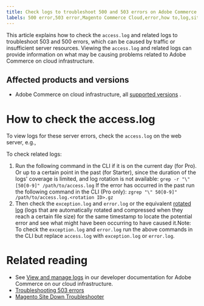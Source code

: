 ```yaml
---
title: Check logs to troubleshoot 500 and 503 errors on Adobe Commerce
labels: 500 error,503 error,Magento Commerce Cloud,error,how to,log,site down,site not loading,Pro,Adobe Commerce,cloud infrastructure
---
```


This article explains how to check the `access.log` and related logs to troubleshoot 503 and 500 errors, which can be caused by traffic or insufficient server resources. Viewing the `access.log` and related logs can provide information on what may be causing problems related to Adobe Commerce on cloud infrastructure.

## Affected products and versions

* Adobe Commerce on cloud infrastructure, all [supported versions](https://magento.com/sites/default/files/magento-software-lifecycle-policy.pdf) .

# How to check the access.log

To view logs for these server errors, check the `access.log` on the web server, e.g., <ip address> <timestamp> <request uri> <response code> <referer url>

To check related logs:

1. Run the following command in the CLI if it is on the current day (for Pro). Or up to a certain point in the past (for Starter), since the duration of the logs' coverage is limited, and log rotation is not available: `grep -r "\" [50[0-9]" /path/to/access.log` If the error has occurred in the past run the following command in the CLI (Pro only): `zgrep "\" 50[0-9]" /path/to/access.log.<rotation ID>.gz`
1. Then check the `exception.log` and `error.log` or the equivalent [rotated log](https://devdocs.magento.com/guides/v2.4/install-gde/install/post-install-config.html#log-rotation) (logs that are automatically rotated and compressed when they reach a certain file size) for the same timestamp to locate the potential error and see what might have been occurring to have caused it.Note: To check the `exception.log` and `error.log` run the above commands in the CLI but replace `access.log` with `exception.log` or `error.log`.

# Related reading

* See [View and manage logs](https://devdocs.magento.com/cloud/project/log-locations.html) in our developer documentation for Adobe Commerce on our cloud infrastructure.
* [Troubleshooting 503 errors](https://support.magento.com/hc/en-us/articles/360034631211)
* [Magento Site Down Troubleshooter](https://support.magento.com/hc/en-us/articles/360029351531)
